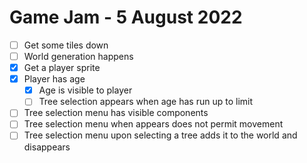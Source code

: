 # Game Jam - 5 August 2022

- [ ] Get some tiles down
- [ ] World generation happens
- [x] Get a player sprite
- [x] Player has age
  - [x] Age is visible to player
  - [ ] Tree selection appears when age has run up to limit
- [ ] Tree selection menu has visible components
- [ ] Tree selection menu when appears does not permit movement
- [ ] Tree selection menu upon selecting a tree adds it to the world and disappears